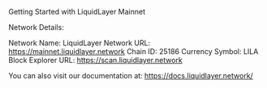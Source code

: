 Getting Started with LiquidLayer Mainnet

Network Details:

Network Name: LiquidLayer
Network URL: https://mainnet.liquidlayer.network
Chain ID: 25186
Currency Symbol: LILA
Block Explorer URL: https://scan.liquidlayer.network

You can also visit our documentation at: https://docs.liquidlayer.network/
